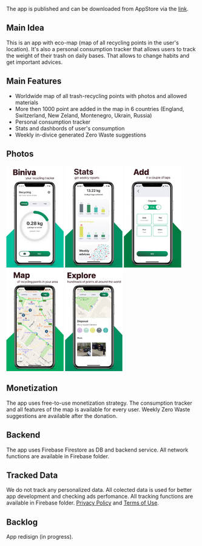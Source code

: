 The app is published and can be downloaded from AppStore via the [link](https://apps.apple.com/tr/app/biniva-трекер-мусора/id1551525911). 

## Main Idea
This is an app with eco-map (map of all recycling points in the user's location). It's also a personal consumption tracker that allows users to track the weight of their trash on daily bases. That allows to change habits and get important advices.

## Main Features
- Worldwide map of all trash-recycling points with photos and allowed materials
- More then 1000 point are added in the map in 6 countries (England, Switzerland, New Zeland, Montenegro, Ukrain, Russia)
- Personal consumption tracker
- Stats and dashbords of user's consumption
- Weekly in-divice generated Zero Waste suggestions

## Photos
<img src="./assets/MockUp_1_8_Eng.png" width = "30%"></img>
<img src="./assets/MockUp_2_8_Eng.png" width = "30%"></img>
<img src="./assets/MockUp_3_8_Eng.png" width = "30%"></img>
<img src="./assets/MockUp_4_8_Eng.png" width = "30%"></img>
<img src="./assets/MockUp_5_8_Eng.png" width = "30%"></img>

## Monetization
The app uses free-to-use monetization strategy. The consumption tracker and all features of the map is available for every user.
Weekly Zero Waste suggestions are available after the donation.

## Backend
The app uses Firebase Firestore as DB and backend service.
All network functions are available in Firebase folder.

## Tracked Data
We do not track any personalized data. All colected data is used for better app development and checking ads perfomance.
All tracking functions are available in Firebase folder.
[Privacy Policy](http://greener.tilda.ws/privacy_policy/en) and [Terms of Use](http://greener.tilda.ws/terms_of_use/en). 

## Backlog
App redisign (in progress).

